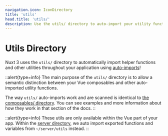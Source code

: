 ```yaml
---
navigation.icon: IconDirectory
title: 'utils'
head.title: 'utils/'
description: Use the utils/ directory to auto-import your utility functions throughout your application.
---
```


# Utils Directory

Nuxt 3 uses the `utils/` directory to automatically import helper functions and other utilities throughout your application using [auto-imports](/docs/guide/concepts/auto-imports)!

::alert{type=info}
The main purpose of the `utils/` directory is to allow a semantic distinction between your Vue composables and other auto-imported utility functions.

The way `utils/` auto-imports work and are scanned is identical to [the composables/ directory](/docs/guide/directory-structure/composables). You can see examples and more information about how they work in that section of the docs.
::

::alert{type=info}
These utils are only available within the Vue part of your app. Within the [server directory](/docs/guide/directory-structure/server#server-utilities), we auto import exported functions and variables from `~/server/utils` instead.
::
